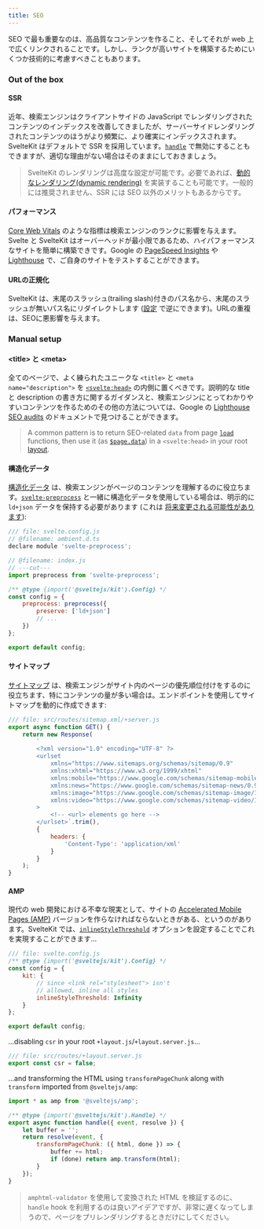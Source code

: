 ```yaml
---
title: SEO
---
```


SEO で最も重要なのは、高品質なコンテンツを作ること、そしてそれが web 上で広くリンクされることです。しかし、ランクが高いサイトを構築するためにいくつか技術的に考慮すべきこともあります。

### Out of the box

#### SSR

近年、検索エンジンはクライアントサイドの JavaScript でレンダリングされたコンテンツのインデックスを改善してきましたが、サーバーサイドレンダリングされたコンテンツのほうがより頻繁に、より確実にインデックスされます。SvelteKit はデフォルトで SSR を採用しています。[`handle`](/docs/hooks#hooks-server-js-handle) で無効にすることもできますが、適切な理由がない場合はそのままにしておきましょう。

> SvelteKit のレンダリングは高度な設定が可能です。必要であれば、[動的なレンダリング(dynamic rendering)](https://developers.google.com/search/docs/advanced/javascript/dynamic-rendering) を実装することも可能です。一般的には推奨されません、SSR には SEO 以外のメリットもあるからです。

#### パフォーマンス

[Core Web Vitals](https://web.dev/vitals/#core-web-vitals) のような指標は検索エンジンのランクに影響を与えます。Svelte と SvelteKit はオーバーヘッドが最小限であるため、ハイパフォーマンスなサイトを簡単に構築できです。Google の [PageSpeed Insights](https://pagespeed.web.dev/) や [Lighthouse](https://developers.google.com/web/tools/lighthouse) で、ご自身のサイトをテストすることができます。

#### URLの正規化

SvelteKit は、末尾のスラッシュ(trailing slash)付きのパス名から、末尾のスラッシュが無いパス名にリダイレクトします ([設定](configuration#trailingslash) で逆にできます)。URLの重複は、SEOに悪影響を与えます。

### Manual setup

#### &lt;title&gt; と &lt;meta&gt;

全てのページで、よく練られたユニークな `<title>` と `<meta name="description">` を [`<svelte:head>`](https://svelte.jp/docs#template-syntax-svelte-head) の内側に置くべきです。説明的な title と description の書き方に関するガイダンスと、検索エンジンにとってわかりやすいコンテンツを作るためのその他の方法については、Google の [Lighthouse SEO audits](https://web.dev/lighthouse-seo/) のドキュメントで見つけることができます。

> A common pattern is to return SEO-related `data` from page [`load`](/docs/load) functions, then use it (as [`$page.data`](/docs/modules#$app-stores)) in a `<svelte:head>` in your root [layout](/docs/routing#layout).

#### 構造化データ

[構造化データ](https://developers.google.com/search/docs/advanced/structured-data/intro-structured-data) は、検索エンジンがページのコンテンツを理解するのに役立ちます。[`svelte-preprocess`](https://github.com/sveltejs/svelte-preprocess) と一緒に構造化データを使用している場合は、明示的に `ld+json` データを保持する必要があります (これは [将来変更される可能性があります](https://github.com/sveltejs/svelte-preprocess/issues/305)):

```js
/// file: svelte.config.js
// @filename: ambient.d.ts
declare module 'svelte-preprocess';

// @filename: index.js
// ---cut---
import preprocess from 'svelte-preprocess';

/** @type {import('@sveltejs/kit').Config} */
const config = {
	preprocess: preprocess({
		preserve: ['ld+json']
		// ...
	})
};

export default config;
```

#### サイトマップ

[サイトマップ](https://developers.google.com/search/docs/advanced/sitemaps/build-sitemap) は、検索エンジンがサイト内のページの優先順位付けをするのに役立ちます、特にコンテンツの量が多い場合は。エンドポイントを使用してサイトマップを動的に作成できます:

```js
/// file: src/routes/sitemap.xml/+server.js
export async function GET() {
	return new Response(
		`
		<?xml version="1.0" encoding="UTF-8" ?>
		<urlset
			xmlns="https://www.sitemaps.org/schemas/sitemap/0.9"
			xmlns:xhtml="https://www.w3.org/1999/xhtml"
			xmlns:mobile="https://www.google.com/schemas/sitemap-mobile/1.0"
			xmlns:news="https://www.google.com/schemas/sitemap-news/0.9"
			xmlns:image="https://www.google.com/schemas/sitemap-image/1.1"
			xmlns:video="https://www.google.com/schemas/sitemap-video/1.1"
		>
			<!-- <url> elements go here -->
		</urlset>`.trim(),
		{
			headers: {
				'Content-Type': 'application/xml'
			}
		}
	);
}
```

#### AMP

現代の web 開発における不幸な現実として、サイトの [Accelerated Mobile Pages (AMP)](https://amp.dev/) バージョンを作らなければならないときがある、というのがあります。SvelteKit では、[`inlineStyleThreshold`](/docs/configuration#inlinestylethreshold) オプションを設定することでこれを実現することができます…

```js
/// file: svelte.config.js
/** @type {import('@sveltejs/kit').Config} */
const config = {
	kit: {
		// since <link rel="stylesheet"> isn't
		// allowed, inline all styles
		inlineStyleThreshold: Infinity
	}
};

export default config;
```

...disabling `csr` in your root `+layout.js`/`+layout.server.js`...

```js
/// file: src/routes/+layout.server.js
export const csr = false;
```

...and transforming the HTML using `transformPageChunk` along with `transform` imported from `@sveltejs/amp`:

```js
import * as amp from '@sveltejs/amp';

/** @type {import('@sveltejs/kit').Handle} */
export async function handle({ event, resolve }) {
	let buffer = '';
	return resolve(event, {
		transformPageChunk: ({ html, done }) => {
			buffer += html;
			if (done) return amp.transform(html);
		}
	});
}
```

> `amphtml-validator` を使用して変換された HTML を検証するのに、`handle` hook を利用するのは良いアイデアですが、非常に遅くなってしまうので、ページをプリレンダリングするときだけにしてください。
